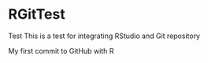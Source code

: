 # RGitTest
Test
This is a test for integrating RStudio and Git repository

My first commit to GitHub with R